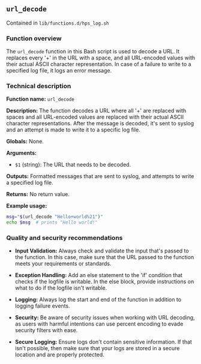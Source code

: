 ## `url_decode`

Contained in `lib/functions.d/hps_log.sh`

### Function overview

The `url_decode` function in this Bash script is used to decode a URL. It replaces every '+' in the URL with a space, and all URL-encoded values with their actual ASCII character representation. In case of a failure to write to a specified log file, it logs an error message.

### Technical description

**Function name:**
`url_decode`

**Description:**
The function decodes a URL where all '+' are replaced with spaces and all URL-encoded values are replaced with their actual ASCII character representations. After the message is decoded, it's sent to syslog and an attempt is made to write it to a specific log file.

**Globals:**
None.

**Arguments:**
- `$1` (string): The URL that needs to be decoded.

**Outputs:**
Formatted messages that are sent to syslog, and attempts to write a specified log file.

**Returns:**
No return value.

**Example usage:**
```bash
msg="$(url_decode "Hello+world%21")"
echo $msg  # prints "Hello world!"
```

### Quality and security recommendations

- **Input Validation:** Always check and validate the input that's passed to the function. In this case, make sure that the URL passed to the function meets your requirements or standards.
  
- **Exception Handling:** Add an else statement to the 'if' condition that checks if the logfile is writable. In the else block, provide instructions on what to do if the logfile isn't writable.
  
- **Logging:** Always log the start and end of the function in addition to logging failure events.
  
- **Security:** Be aware of security issues when working with URL decoding, as users with harmful intentions can use percent encoding to evade security filters with ease.
  
- **Secure Logging:** Ensure logs don't contain sensitive information. If that isn't possible, then make sure that your logs are stored in a secure location and are properly protected.

